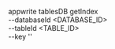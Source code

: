 appwrite tablesDB getIndex \
        --databaseId <DATABASE_ID> \
        --tableId <TABLE_ID> \
        --key ''
